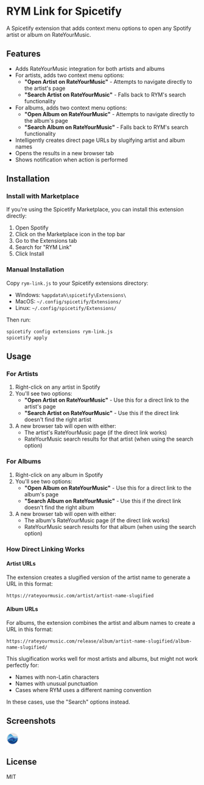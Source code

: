 # RYM Link for Spicetify

A Spicetify extension that adds context menu options to open any Spotify artist or album on RateYourMusic.

## Features

- Adds RateYourMusic integration for both artists and albums
- For artists, adds two context menu options:
  - **"Open Artist on RateYourMusic"** - Attempts to navigate directly to the artist's page
  - **"Search Artist on RateYourMusic"** - Falls back to RYM's search functionality
- For albums, adds two context menu options:
  - **"Open Album on RateYourMusic"** - Attempts to navigate directly to the album's page
  - **"Search Album on RateYourMusic"** - Falls back to RYM's search functionality
- Intelligently creates direct page URLs by slugifying artist and album names
- Opens the results in a new browser tab
- Shows notification when action is performed

## Installation

### Install with Marketplace

If you're using the Spicetify Marketplace, you can install this extension directly:

1. Open Spotify
2. Click on the Marketplace icon in the top bar
3. Go to the Extensions tab
4. Search for "RYM Link"
5. Click Install

### Manual Installation

Copy `rym-link.js` to your Spicetify extensions directory:
- Windows: `%appdata%\spicetify\Extensions\`
- MacOS: `~/.config/spicetify/Extensions/`
- Linux: `~/.config/spicetify/Extensions/`

Then run:
```
spicetify config extensions rym-link.js
spicetify apply
```

## Usage

### For Artists
1. Right-click on any artist in Spotify
2. You'll see two options:
   - **"Open Artist on RateYourMusic"** - Use this for a direct link to the artist's page
   - **"Search Artist on RateYourMusic"** - Use this if the direct link doesn't find the right artist
3. A new browser tab will open with either:
   - The artist's RateYourMusic page (if the direct link works)
   - RateYourMusic search results for that artist (when using the search option)

### For Albums
1. Right-click on any album in Spotify
2. You'll see two options:
   - **"Open Album on RateYourMusic"** - Use this for a direct link to the album's page
   - **"Search Album on RateYourMusic"** - Use this if the direct link doesn't find the right album
3. A new browser tab will open with either:
   - The album's RateYourMusic page (if the direct link works)
   - RateYourMusic search results for that album (when using the search option)

### How Direct Linking Works

#### Artist URLs
The extension creates a slugified version of the artist name to generate a URL in this format:
```
https://rateyourmusic.com/artist/artist-name-slugified
```

#### Album URLs
For albums, the extension combines the artist and album names to create a URL in this format:
```
https://rateyourmusic.com/release/album/artist-name-slugified/album-name-slugified/
```

This slugification works well for most artists and albums, but might not work perfectly for:
- Names with non-Latin characters
- Names with unusual punctuation
- Cases where RYM uses a different naming convention

In these cases, use the "Search" options instead.

## Screenshots

![Screenshot of context menu with RYM Link option](preview.png)

## License

MIT

